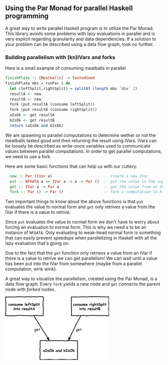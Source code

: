 [meatballgraph]: ./dataflowmeatballgraph.png "Data Flow Graph"
## Using the Par Monad for parallel Haskell programming
A great way to write parallel Haskell program is to utilize the Par Monad. This library avoids some problems with lazy evaluations in parallel and is very explicit regarding granularity and data dependencies. If a solution to your problem can be described using a data flow graph, look no further.

### Building parallelism with (kn)IVars and forks

Here is a small example of consuming meatballs in parallel
````haskell
finishPlate :: [Meatballs] -> TastedGood
finishPlate mbs = runPar $ do
  let (leftSplit,rightSplit) = splitAt (length mbs ´div´ 2)
  resultA <- new
  resultB <- new
  fork (put resultA (consume leftSplit))
  fork (put resultB (consume rightSplit))
  aIsOk <- get resultA
  bIsOk <- get resultB
  return (aIsOk and bIsOk)
````
We are spawning to parallel computations to determine wether or not the meatballs tasted good 
and then returning the result using IVars.
IVars can be loosely be descirbed as write-once variables used to communicate
values between parallel computations. In order to get parallel computations, we
need to use a fork. 

Here are some basic functions that can help us with our cutlery:
````haskell
  new :: Par (IVar a)                       -- create a new IVar
  put :: NFDATA a => IVar a -> a -> Par ()  -- put the value in the supplied IVar
  get :: IVar a -> Par a                    -- get the value from an IVar 
  fork :: Par () -> Par ()                  -- fork a computation to happen in parallel
````

Two important things to know about the above functions is that `put` evaluates the
value to normal form and `get` only retrives a value from the IVar if there is
a value to retrive. 

Since `put` evaluates the value to normal form we don't have
to worry about forcing an evaluation to normal form. This is why we need a to be an instance of `NFDATA`. Only evaluating to weak-head normal form is something that can easily prevent speedups when parallelizing in Haskell with all the lazy evaluation that's going on.  

Due to the fact that the `get` function only retrievs a value from an IVar if there is a value to retrive we can get parallelism! We can wait until a value has been put into the IVar from somewhere (maybe from a parallel computation, wink wink). 

A great way to visualize the parallelism, created using the Par Monad, is a data flow graph. Every `fork` yields a new node and `get` connects the parent node with *forked* nodes.

![alt text][meatballgraph]


